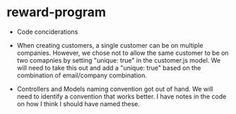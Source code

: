 # reward-program

- Code conciderations

- When creating customers, a single customer can be on multiple companies. However, we chose not to allow the same customer to be on two comapnies by setting "unique: true" in the customer.js model. We will need to take this out and add a "unique: true" based on the combination of email/company combination.

- Controllers and Models naming convention got out of hand. We will need to identify a convention that works better. I have notes in the code on how I think I should have named these.
